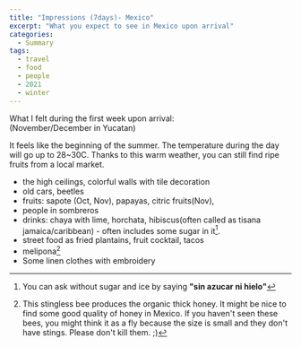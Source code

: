 ```yaml
---
title: "Impressions (7days)- Mexico"  
excerpt: "What you expect to see in Mexico upon arrival"  
categories:
  - Summary
tags:
  - travel
  - food
  - people
  - 2021
  - winter
---
```


What I felt during the first week upon arrival:  
(November/December in Yucatan)

It feels like the beginning of the summer. The temperature during the day will go up to 28~30C. Thanks to this warm weather, you can still find ripe fruits from a local market. 

- the high ceilings, colorful walls with tile decoration 
- old cars, beetles
- fruits: sapote (Oct, Nov), papayas, citric fruits(Nov),
- people in sombreros 
- drinks: chaya with lime, horchata, hibiscus(often called as tisana jamaica/caribbean) - often includes some sugar in it[^1].
- street food as fried plantains, fruit cocktail, tacos
- melipona[^2]
- Some linen clothes with embroidery

[^1]: You can ask without sugar and ice by saying **"sin azucar ni hielo"**
[^2]: This stingless bee produces the organic thick honey. It might be nice to find some good quality of honey in Mexico. If you haven't seen these bees, you might think it as a fly because the size is small and they don't have stings. Please don't kill them. ;)